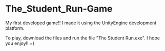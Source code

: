 # The_Student_Run-Game
My first developed game!! I made it using the UnityEngine development platform.

To play, download the files and run the file "The Student Run.exe".
I hope you enjoy!! =)
